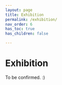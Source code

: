 ```yaml
---
layout: page
title: Exhibition
permalink: /exhibition/
nav_order: 6
has_toc: true
has_children: false

---
```




# Exhibition

To be confirmed. :)
